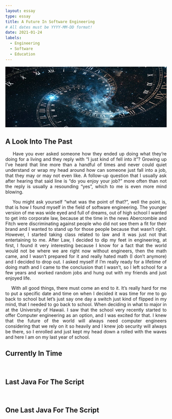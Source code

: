 ```yaml
---
layout: essay
type: essay
title: A Future In Software Engineering
# All dates must be YYYY-MM-DD format!
date: 2021-01-24
labels:
  - Engineering
  - Software
  - Education
---
```


<img class="ui xlarge image" src="../images/time.png" width="1000">


## A Look Into The Past
<p align="justify">
&nbsp;&nbsp;&nbsp;&nbsp;Have you ever asked someone how they ended up doing what they’re doing for a living and they reply with “I just kind of fell into it”? Growing up I’ve heard that line more than a handful of times and never could quiet understand or wrap my head around how can someone just fall into a job, that they may or may not even like. A follow-up question that I usually ask after hearing that said line is “do you enjoy your job?” more often than not the reply is usually a resounding “yes”, which to me is even more mind blowing.<br /></p>
<p align="justify">
&nbsp;&nbsp;&nbsp;&nbsp;You might ask yourself “what was the point of that?”, well the point is, that is how I found myself in the field of software engineering. The younger version of me was wide eyed and full of dreams, out of high school I wanted to get into corporate law, because at the time in the news Abercrombie and Fitch were discriminating against people who did not see them a fit for their brand and I wanted to stand up for those people because that wasn’t right. However, I started taking class related to law and it was just not that entertaining to me. After Law, I decided to dip my feet in engineering, at first, I found it very interesting because I know for a fact that the world would not be where we are right now without engineers, then the math came, and I wasn’t prepared for it and really hated math (I don’t anymore) and I decided to drop out. I asked myself if I’m really ready for a lifetime of doing math and I came to the conclusion that I wasn’t, so I left school for a few years and worked random jobs and hung out with my friends and just enjoyed life.<br /></p>
<p align="justify">
&nbsp;&nbsp;&nbsp;&nbsp;With all good things, there must come an end to it. It’s really hard for me to put a specific date and time on when I decided it was time for me to go back to school but let’s just say one day a switch just kind of flipped in my mind, that I needed to go back to school. When deciding in what to major in at the University of Hawaii. I saw that the school very recently started to offer Computer engineering as an option, and I was excited for that. I knew that the future of the world will always need computer engineers considering that we rely on it so heavily and I knew job security will always be there, so I enrolled and just kept my head down a rolled with the waves and here I am on my last year of school.<br /></p>

  
## Currently In Time

&nbsp;&nbsp;&nbsp;&nbsp;

## Last Java For The Script
 
&nbsp;&nbsp;&nbsp;&nbsp;

## One Last Java For The Script

&nbsp;&nbsp;&nbsp;&nbsp;
